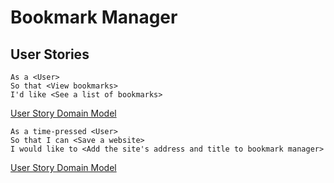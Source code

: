 # Bookmark Manager

## User Stories

```
As a <User>
So that <View bookmarks>
I'd like <See a list of bookmarks>
```
[User Story Domain Model](www.diagram.codes/d/sequence/alias%20user%20%3D%20%22user%22%0Aalias%20browser%20%3D%20%22browser%22%0Aalias%20server%20%3D%20%22server%22%0Aalias%20database%20%3D%20%22databse%22%0A%0A%0Auser%20-%3E%20browser%20%3A%22enters%20URL%22%0Abrowser%20-%3E%20server%3A%20%22GET%20request%20to%20access%20information%22%0Aserver%20-%3E%20database%3A%20%22requests%20information%22%20%0Adatabase%20-%3E%20server%3A%20%22sends%20back%20information%22%20%0Aserver%20-%3E%20browser%3A%20%22requests%20information%22%20%0Abrowser%20-%3E%20user%3A%20%22information%20is%20rendered%20for%20page%22%0A%0A%0A%0A%0A%0A%0A%0A%0A%0A%0A)

```
As a time-pressed <User>
So that I can <Save a website>
I would like to <Add the site's address and title to bookmark manager>

```
[User Story Domain Model]()

